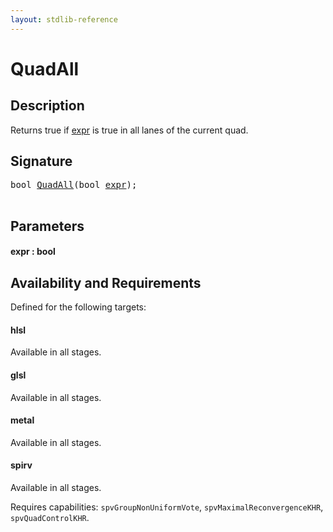 ```yaml
---
layout: stdlib-reference
---
```


# QuadAll

## Description

Returns true if <span class='code'><a href="quadall-04.md#decl-expr" class="code_param">expr</a></span> is true in all lanes of the current quad.




## Signature 

<pre>
<span class="code_keyword">bool</span> <a href="quadall-04.md">QuadAll</a>(<span class="code_keyword">bool</span> <a href="quadall-04.md#decl-expr" class="code_param">expr</a>);

</pre>

## Parameters

####  <a id="decl-expr"></a>expr  : bool

## Availability and Requirements

Defined for the following targets:

#### hlsl
Available in all stages.

#### glsl
Available in all stages.

#### metal
Available in all stages.

#### spirv
Available in all stages.

Requires capabilities: `spvGroupNonUniformVote`, `spvMaximalReconvergenceKHR`, `spvQuadControlKHR`.



<script>
// Fix .md links to .html when on ReadTheDocs
if (window.location.hostname.includes('readthedocs') || 
    window.location.hostname.includes('rtfd.io')) {
  document.addEventListener('DOMContentLoaded', function() {
    const links = document.querySelectorAll('a');
    links.forEach(link => {
      if (link.getAttribute('href') && link.getAttribute('href').endsWith('.md')) {
        link.href = link.href.replace(/\.md($|#|\?)/, '.html$1');
      }
    });
  });
}
</script>

